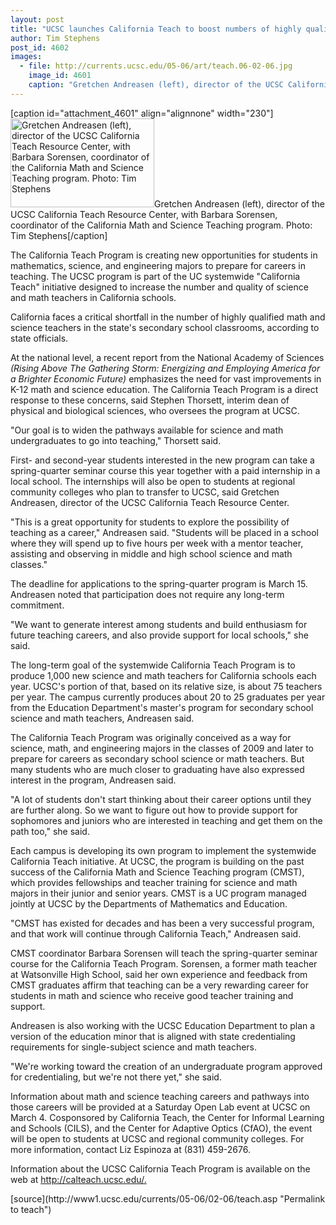```yaml
---
layout: post
title: "UCSC launches California Teach to boost numbers of highly qualified math, science teachers"
author: Tim Stephens
post_id: 4602
images:
  - file: http://currents.ucsc.edu/05-06/art/teach.06-02-06.jpg
    image_id: 4601
    caption: "Gretchen Andreasen (left), director of the UCSC California Teach Resource Center, with Barbara Sorensen, coordinator of the California Math and Science Teaching program. Photo: Tim Stephens"
---
```


[caption id="attachment_4601" align="alignnone" width="230"]<a href="http://localhost/mysite/wp-content/uploads/2006/02/teach.06-02-06.jpg"><img class="size-full wp-image-4601" src="http://localhost/mysite/wp-content/uploads/2006/02/teach.06-02-06.jpg" alt="Gretchen Andreasen (left), director of the UCSC California Teach Resource Center, with Barbara Sorensen, coordinator of the California Math and Science Teaching program. Photo: Tim Stephens" width="230" height="142" /></a>Gretchen Andreasen (left), director of the UCSC California Teach Resource Center, with Barbara Sorensen, coordinator of the California Math and Science Teaching program. Photo: Tim Stephens[/caption]
<a name="content" id="content"></a>
<p>
  The California Teach Program is creating new opportunities for students in mathematics, science, and engineering majors to prepare for careers in teaching. The UCSC program is part of the UC systemwide "California Teach" initiative designed to increase the number and quality of science and math teachers in California schools.
</p>
<p>
  California faces a critical shortfall in the number of highly qualified math and science teachers in the state's secondary school classrooms, according to state officials.
</p>
<p>
  At the national level, a recent report from the National Academy of Sciences <i>(Rising Above The Gathering Storm: Energizing and Employing America for a Brighter Economic Future)</i> emphasizes the need for vast improvements in K-12 math and science education. The California Teach Program is a direct response to these concerns, said Stephen Thorsett, interim dean of physical and biological sciences, who oversees the program at UCSC.
</p>
<p>
  "Our goal is to widen the pathways available for science and math undergraduates to go into teaching," Thorsett said.
</p>
<p>
  First- and second-year students interested in the new program can take a spring-quarter seminar course this year together with a paid internship in a local school. The internships will also be open to students at regional community colleges who plan to transfer to UCSC, said Gretchen Andreasen, director of the UCSC California Teach Resource Center.
</p>
<p>
  "This is a great opportunity for students to explore the possibility of teaching as a career," Andreasen said. "Students will be placed in a school where they will spend up to five hours per week with a mentor teacher, assisting and observing in middle and high school science and math classes."
</p>
<p>
  The deadline for applications to the spring-quarter program is March 15. Andreasen noted that participation does not require any long-term commitment.
</p>
<p>
  "We want to generate interest among students and build enthusiasm for future teaching careers, and also provide support for local schools," she said.
</p>
<p>
  The long-term goal of the systemwide California Teach Program is to produce 1,000 new science and math teachers for California schools each year. UCSC's portion of that, based on its relative size, is about 75 teachers per year. The campus currently produces about 20 to 25 graduates per year from the Education Department's master's program for secondary school science and math teachers, Andreasen said.
</p>
<p>
  The California Teach Program was originally conceived as a way for science, math, and engineering majors in the classes of 2009 and later to prepare for careers as secondary school science or math teachers. But many students who are much closer to graduating have also expressed interest in the program, Andreasen said.
</p>
<p>
  "A lot of students don't start thinking about their career options until they are further along. So we want to figure out how to provide support for sophomores and juniors who are interested in teaching and get them on the path too," she said.
</p>
<p>
  Each campus is developing its own program to implement the systemwide California Teach initiative. At UCSC, the program is building on the past success of the California Math and Science Teaching program (CMST), which provides fellowships and teacher training for science and math majors in their junior and senior years. CMST is a UC program managed jointly at UCSC by the Departments of Mathematics and Education.
</p>
<p>
  "CMST has existed for decades and has been a very successful program, and that work will continue through California Teach," Andreasen said.
</p>
<p>
  CMST coordinator Barbara Sorensen will teach the spring-quarter seminar course for the California Teach Program. Sorensen, a former math teacher at Watsonville High School, said her own experience and feedback from CMST graduates affirm that teaching can be a very rewarding career for students in math and science who receive good teacher training and support.
</p>
<p>
  Andreasen is also working with the UCSC Education Department to plan a version of the education minor that is aligned with state credentialing requirements for single-subject science and math teachers.
</p>
<p>
  "We're working toward the creation of an undergraduate program approved for credentialing, but we're not there yet," she said.
</p>
<p>
  Information about math and science teaching careers and pathways into those careers will be provided at a Saturday Open Lab event at UCSC on March 4. Cosponsored by California Teach, the Center for Informal Learning and Schools (CILS), and the Center for Adaptive Optics (CfAO), the event will be open to students at UCSC and regional community colleges. For more information, contact Liz Espinoza at (831) 459-2676.
</p>
<p>
  Information about the UCSC California Teach Program is available on the web at <a href="http://calteach.ucsc.edu/">http://calteach.ucsc.edu/.</a>
</p>
<form>
  <input name="t1" size="-1" type="hidden">
</form>




</p>
[source](http://www1.ucsc.edu/currents/05-06/02-06/teach.asp "Permalink to teach")
